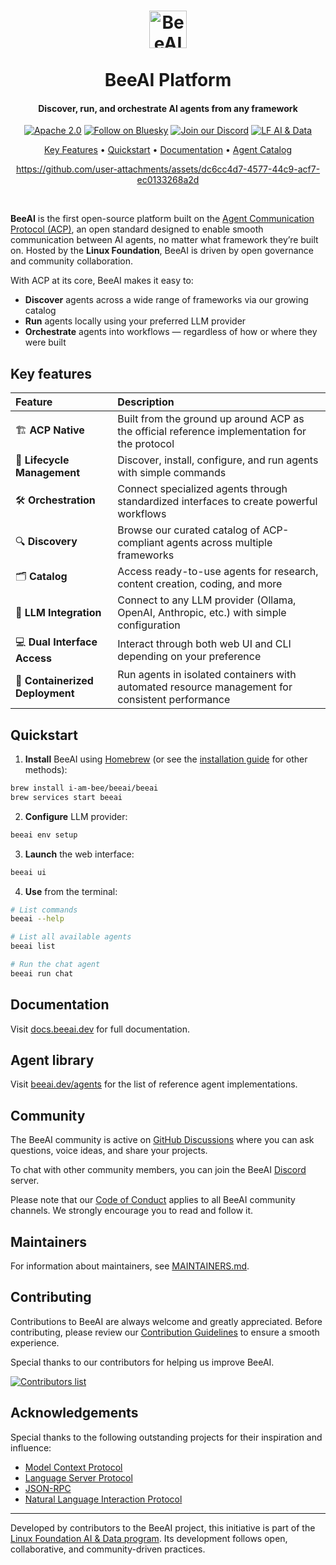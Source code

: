 <h1 align="center">
  <picture>
    <source media="(prefers-color-scheme: dark)" srcset="https://raw.githubusercontent.com/i-am-bee/beeai/master/docs/logo/beeai_framework_light.svg">
    <source media="(prefers-color-scheme: light)" srcset="https://raw.githubusercontent.com/i-am-bee/beeai/master/docs/logo/beeai_framework_dark.svg">
    <img alt="BeeAI" src="https://raw.githubusercontent.com/i-am-bee/beeai/master/docs/logo/beeai_framework_dark.svg" width="60"><br><br>
  </picture>
  BeeAI Platform
</h1>

<h4 align="center">Discover, run, and orchestrate AI agents from any framework</h4>

<div align="center">

[![Apache 2.0](https://img.shields.io/badge/Apache%202.0-License-EA7826?style=plastic&logo=apache&logoColor=white)](https://github.com/i-am-bee/beeai-framework?tab=Apache-2.0-1-ov-file#readme)
[![Follow on Bluesky](https://img.shields.io/badge/Follow%20on%20Bluesky-0285FF?style=plastic&logo=bluesky&logoColor=white)](https://bsky.app/profile/beeaiagents.bsky.social)
[![Join our Discord](https://img.shields.io/badge/Join%20our%20Discord-7289DA?style=plastic&logo=discord&logoColor=white)](https://discord.com/invite/NradeA6ZNF)
[![LF AI & Data](https://img.shields.io/badge/LF%20AI%20%26%20Data-0072C6?style=plastic&logo=linuxfoundation&logoColor=white)](https://lfaidata.foundation/projects/)

</div>

<p align="center">
    <a href="#key-features">Key Features</a> •
    <a href="#quickstart">Quickstart</a> •
    <a href="#documentation">Documentation</a> •
    <a href="#agent-catalog">Agent Catalog</a>
</p>

<div align="center">

https://github.com/user-attachments/assets/dc6cc4d7-4577-44c9-acf7-ec0133268a2d

</div>

<br />

**BeeAI** is the first open-source platform built on the [Agent Communication Protocol (ACP)](https://agentcommunicationprotocol.dev/), an open standard designed to enable smooth communication between AI agents, no matter what framework they’re built on. Hosted by the **Linux Foundation**, BeeAI is driven by open governance and community collaboration.

With ACP at its core, BeeAI makes it easy to:
- **Discover** agents across a wide range of frameworks via our growing catalog
- **Run** agents locally using your preferred LLM provider
- **Orchestrate** agents into workflows — regardless of how or where they were built
​
## Key features

| Feature                 | Description                                                                                                                                                                                     |
| :---------------------  | :---------------------------------------------------------------------------------------------------------------- |
| 🏗️ **ACP Native**  | Built from the ground up around ACP as the official reference implementation for the protocol |
| 🔄 **Lifecycle Management** | Discover, install, configure, and run agents with simple commands |
| 🛠️ **Orchestration** | Connect specialized agents through standardized interfaces to create powerful workflows |
| 🔍 **Discovery**     | Browse our curated catalog of ACP-compliant agents across multiple frameworks |
| 🗂️ **Catalog**       | Access ready-to-use agents for research, content creation, coding, and more |
| 🧠 **LLM Integration** | Connect to any LLM provider (Ollama, OpenAI, Anthropic, etc.) with simple configuration |
| 💻 **Dual Interface Access** | Interact through both web UI and CLI depending on your preference |
| 🚢 **Containerized Deployment** | Run agents in isolated containers with automated resource management for consistent performance |

## Quickstart

1. **Install** BeeAI using [Homebrew](https://brew.sh/) (or see the [installation guide](https://docs.beeai.dev/introduction/installation) for other methods):

```sh
brew install i-am-bee/beeai/beeai
brew services start beeai
```

2. **Configure** LLM provider:

```sh
beeai env setup
```

3. **Launch** the web interface:

```sh
beeai ui
```

4. **Use** from the terminal:

```sh
# List commands
beeai --help

# List all available agents
beeai list

# Run the chat agent
beeai run chat
```

## Documentation

Visit [docs.beeai.dev](https://docs.beeai.dev) for full documentation.

## Agent library

Visit [beeai.dev/agents](https://beeai.dev/agents) for the list of reference agent implementations.

## Community

The BeeAI community is active on [GitHub Discussions](https://github.com/i-am-bee/beeai/discussions) where you can ask questions, voice ideas, and share your projects.

To chat with other community members, you can join the BeeAI [Discord](https://discord.gg/NradeA6ZNF) server.

Please note that our [Code of Conduct](./CODE_OF_CONDUCT.md) applies to all BeeAI community channels. We strongly encourage you to read and follow it.

## Maintainers

For information about maintainers, see [MAINTAINERS.md](./MAINTAINERS.md).

## Contributing

Contributions to BeeAI are always welcome and greatly appreciated. Before contributing, please review our [Contribution Guidelines](./CONTRIBUTING.md) to ensure a smooth experience.

Special thanks to our contributors for helping us improve BeeAI.

<a href="https://github.com/i-am-bee/beeai/graphs/contributors">
  <img alt="Contributors list" src="https://contrib.rocks/image?repo=i-am-bee/beeai" />
</a>

## Acknowledgements

Special thanks to the following outstanding projects for their inspiration and influence:

- [Model Context Protocol](https://github.com/modelcontextprotocol)
- [Language Server Protocol](https://github.com/microsoft/language-server-protocol)
- [JSON-RPC](https://www.jsonrpc.org/)
- [Natural Language Interaction Protocol](https://github.com/nlip-project)

---

Developed by contributors to the BeeAI project, this initiative is part of the [Linux Foundation AI & Data program](https://lfaidata.foundation/projects/). Its development follows open, collaborative, and community-driven practices.
